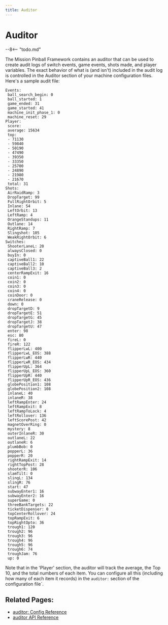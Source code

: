 ```yaml
---
title: Auditor
---
```


# Auditor


--8<-- "todo.md"

The Mission Pinball Framework contains an auditor that can be used to
create audit logs of switch events, game events, shots made, and player
variables. The exact behavior of what is (and isn't) included in the
audit log is controlled in the Auditor section of your machine
configuration files. Here's a sample audit file:

    Events:
     ball_search_begin: 0
     ball_started: 1
     game_ended: 31
     game_started: 41
     machine_init_phase_1: 0
     machine_reset: 29
    Player:
     score:
     average: 15634
     top:
     - 71130
     - 59840
     - 50190
     - 47490
     - 39350
     - 33350
     - 25700
     - 24890
     - 21980
     - 21670
     total: 31
    Shots:
     AirRaidRamp: 3
     DropTarget: 99
     FullRightOrbit: 5
     Inlane: 54
     LeftOrbit: 13
     LeftRamp: 4
     OrangeStandups: 11
     Outlane: 14
     RightRamp: 7
     Slingshot: 105
     WeakRightOrbit: 6
    Switches:
     ShooterLaneL: 20
     alwaysClosed: 0
     buyIn: 0
     captiveBall1: 22
     captiveBall2: 10
     captiveBall3: 2
     centerRampExit: 16
     coin1: 0
     coin2: 0
     coin3: 0
     coin4: 0
     coinDoor: 0
     craneRelease: 0
     down: 0
     dropTargetD: 9
     dropTargetE: 51
     dropTargetG: 45
     dropTargetJ: 38
     dropTargetU: 47
     enter: 98
     esc: 80
     fireL: 0
     fireR: 122
     flipperLwL: 400
     flipperLwL_EOS: 388
     flipperLwR: 440
     flipperLwR_EOS: 434
     flipperUpL: 364
     flipperUpL_EOS: 360
     flipperUpR: 440
     flipperUpR_EOS: 436
     globePosition1: 108
     globePosition2: 108
     inlaneL: 40
     inlaneR: 38
     leftRampEnter: 24
     leftRampExit: 8
     leftRampToLock: 4
     leftRollover: 136
     leftScorePost: 42
     magnetOverRing: 0
     mystery: 8
     outerInlaneR: 30
     outlaneL: 22
     outlaneR: 6
     plumbBob: 0
     popperL: 36
     popperR: 20
     rightRampExit: 14
     rightTopPost: 28
     shooterR: 106
     slamTilt: 0
     slingL: 134
     slingR: 76
     start: 47
     subwayEnter1: 16
     subwayEnter2: 16
     superGame: 0
     threeBankTargets: 22
     ticketDispenser: 0
     topCenterRollover: 24
     topRampExit: 6
     topRightOpto: 36
     trough1: 120
     trough2: 96
     trough3: 96
     trough4: 96
     trough5: 96
     trough6: 74
     troughJam: 76
     up: 0

Note that in the 'Player' section, the auditor will track the average,
the Top 10, and the total numbers of each item. You can configure all
this (including how many of each item it records) in the `auditor:`
section of the configuration file\`.

## Related Pages:

* [auditor: Config Reference](../config/auditor.md)
* [auditor API Reference](../code/api_reference/core/auditor.md)
